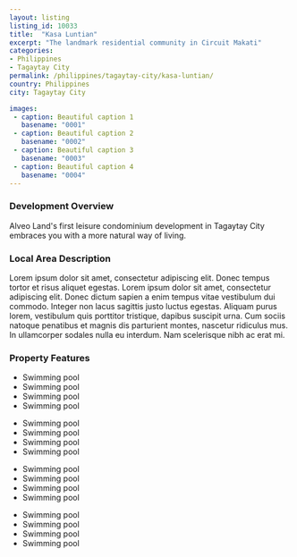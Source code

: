 ```yaml
---
layout: listing
listing_id: 10033
title:  "Kasa Luntian"
excerpt: "The landmark residential community in Circuit Makati"
categories:
- Philippines
- Tagaytay City
permalink: /philippines/tagaytay-city/kasa-luntian/
country: Philippines
city: Tagaytay City

images:
 - caption: Beautiful caption 1
   basename: "0001"
 - caption: Beautiful caption 2
   basename: "0002"
 - caption: Beautiful caption 3
   basename: "0003"
 - caption: Beautiful caption 4
   basename: "0004"
---
```


<h3>Development Overview</h3>
<p>Alveo Land's first leisure condominium development in Tagaytay City embraces you with a more natural way of living.​</p>

<h3>Local Area Description</h3>
<p>Lorem ipsum dolor sit amet, consectetur adipiscing elit. Donec tempus tortor et risus aliquet egestas. Lorem ipsum dolor sit amet, consectetur adipiscing elit. Donec dictum sapien a enim tempus vitae vestibulum dui commodo. Integer non lacus sagittis justo luctus egestas. Aliquam purus lorem, vestibulum quis porttitor tristique, dapibus suscipit urna. Cum sociis natoque penatibus et magnis dis parturient montes, nascetur ridiculus mus. In ullamcorper sodales nulla eu interdum. Nam scelerisque nibh ac erat mi.</p>

<h3>Property Features</h3>
<div class="features clearfix">
<ul>
  <li>Swimming pool</li>
  <li>Swimming pool</li>
  <li>Swimming pool</li>
  <li>Swimming pool</li>
</ul>
 <ul>
  <li>Swimming pool</li>
  <li>Swimming pool</li>
  <li>Swimming pool</li>
  <li>Swimming pool</li>
</ul>
 <ul>
  <li>Swimming pool</li>
  <li>Swimming pool</li>
  <li>Swimming pool</li>
  <li>Swimming pool</li>
</ul>
 <ul>
  <li>Swimming pool</li>
  <li>Swimming pool</li>
  <li>Swimming pool</li>
  <li>Swimming pool</li>
</ul>
</div>
